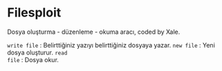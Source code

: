 # Filesploit
Dosya oluşturma - düzenleme - okuma aracı, coded by Xale.


<code>write file</code> : Belirttiğiniz yazıyı belirttiğiniz dosyaya yazar.
<code>new file</code> : Yeni dosya oluşturur.
<code>read file</code> : Dosya okur.
